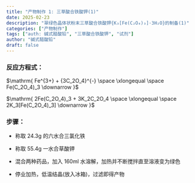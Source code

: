```yaml
---
title: "产物制作 1: 三草酸合铁酸钾(1)"
date: 2025-02-23
description: "翠绿色晶体状粉末三草酸合铁酸钾{K₃[Fe(C₂O₄)₃]·3H₂O}的制备(1)"
categories: ["产物制作"]
tags: ["auth: 碱式醋酸铅", "三草酸合铁酸钾", "试剂"]
author: "碱式醋酸铅"
draft: false
---
```


### 反应方程式：

$\mathrm{ Fe^{3+} + {3C_2O_4}^{-} \space \xlongequal \space Fe(C_2O_4)_3 \downarrow }$

$\mathrm{ 2Fe(C_2O_4)_3 + 3K_2C_2O_4 \space \xlongequal \space 2K_3[Fe(C_2O_4)_3] \downarrow }$

### 步骤：

- 称取 24.3g 的六水合三氯化铁

- 称取 55.4g 一水合草酸钾

- 混合两种药品，加入 160ml 水溶解，加热并不断搅拌直至溶液变为绿色

- 停业加热，低温结晶(放入冰箱)，过滤即得产物
